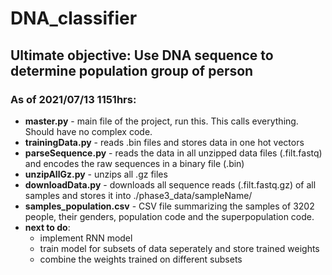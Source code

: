 # DNA_classifier
## Ultimate objective: Use DNA sequence to determine population group of person

### As of 2021/07/13 1151hrs:
* **master.py** - main file of the project, run this. This calls everything. Should have no complex code.
* **trainingData.py** - reads .bin files and stores data in one hot vectors
* **parseSequence.py** - reads the data in all unzipped data files (.filt.fastq) and encodes the raw sequences in a binary file (.bin)
* **unzipAllGz.py** - unzips all .gz files
* **downloadData.py** - downloads all sequence reads (.filt.fastq.gz) of all samples and stores it into ./phase3_data/sampleName/
* **samples_population.csv** - CSV file summarizing the samples of 3202 people, their genders, population code and the superpopulation code.
* **next to do**:
  * implement RNN model
  * train model for subsets of data seperately and store trained weights
  * combine the weights trained on different subsets
